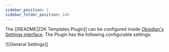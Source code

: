 ```yaml
---
sidebar_position: 1
sidebar_folder_position: 140
---
```


The [[README|Z2K Templates Plugin]] can be configured inside [Obsidian's Settings interface](https://docs.obsidian.md/Plugins/User+interface/Settings). The Plugin has the following configurable settings:

![[General Settings]]


## 


